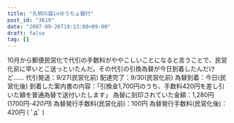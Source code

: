 ```yaml
---
title: "孔明の罠inゆうちょ銀行"
post_id: "3619"
date: "2007-09-26T19:13:00+09:00"
draft: false
tag: []
---
```



10月から郵便民営化で代引の手数料がややこしいことになると言うことで、民営化前に早いとこ送っといたんだ。その代引の引換為替が今日到着したんだけど…… 代引発送：9/27(民営化前) 配達完了：9/30(民営化前) 為替到着：今日(民営化後) 到着した案内書の内容：「引換金1,700円のうち、手数料420円を差し引いた額を普通為替で送付いたします」 為替に刻印されていた金額：1,280円(1700円-_420円_) 為替発行手数料(民営化前)：100円 為替発行手数料(民営化後)：420円 ( ﾟдﾟ )
